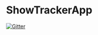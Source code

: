 # ShowTrackerApp

[![Gitter](https://badges.gitter.im/ShowTrackerApp/Lobby.svg)](https://gitter.im/ShowTrackerApp/Lobby?utm_source=badge&utm_medium=badge&utm_campaign=pr-badge&utm_content=badge)